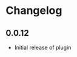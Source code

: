 <!-- Keep a Changelog guide -> https://keepachangelog.com -->

# Changelog

## 0.0.12
- Initial release of plugin
